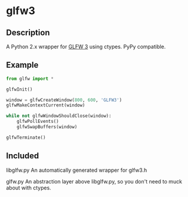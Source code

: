 # glfw3

## Description
A Python 2.x wrapper for [GLFW 3](https://github.com/elmindreda/glfw) using ctypes. PyPy compatible.

## Example
```python
from glfw import *

glfwInit()

window = glfwCreateWindow(800, 600, 'GLFW3')
glfwMakeContextCurrent(window)

while not glfwWindowShouldClose(window):
    glfwPollEvents()
    glfwSwapBuffers(window)

glfwTerminate()
```

## Included
libglfw.py
	An automatically generated wrapper for glfw3.h

glfw.py
	An abstraction layer above libglfw.py, so you don't need to muck about with ctypes.
